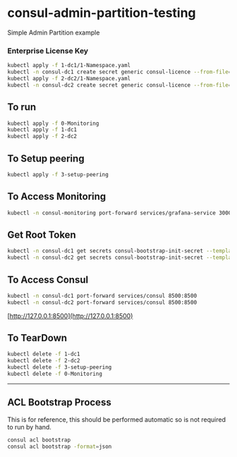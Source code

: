 # consul-admin-partition-testing
Simple Admin Partition example

### Enterprise License Key

```bash
kubectl apply -f 1-dc1/1-Namespace.yaml
kubectl -n consul-dc1 create secret generic consul-licence --from-file=consul.hclic
kubectl apply -f 2-dc2/1-Namespace.yaml
kubectl -n consul-dc2 create secret generic consul-licence --from-file=consul.hclic
```


## To run
```bash
kubectl apply -f 0-Monitoring
kubectl apply -f 1-dc1
kubectl apply -f 2-dc2
```

## To Setup peering
```bash
kubectl apply -f 3-setup-peering
```

## To Access Monitoring
```bash
kubectl -n consul-monitoring port-forward services/grafana-service 3000:80
```

## Get Root Token
```bash
kubectl -n consul-dc1 get secrets consul-bootstrap-init-secret --template={{.data.SecretID}} | base64 -d
kubectl -n consul-dc2 get secrets consul-bootstrap-init-secret --template={{.data.SecretID}} | base64 -d
```


## To Access Consul
```bash
kubectl -n consul-dc1 port-forward services/consul 8500:8500
kubectl -n consul-dc2 port-forward services/consul 8500:8500
```

[http://127.0.0.1:8500](http://127.0.0.1:8500)


## To TearDown
```bash
kubectl delete -f 1-dc1
kubectl delete -f 2-dc2
kubectl delete -f 3-setup-peering
kubectl delete -f 0-Monitoring
```

---

## ACL Bootstrap Process
This is for reference, this should be performed automatic so is not required to run by hand. 

```bash
consul acl bootstrap
consul acl bootstrap -format=json
```